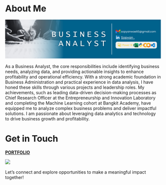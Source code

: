 # About Me
<p align="center">
  <img src="https://github.com/Sopyaan/Sopyaan/blob/main/Github.png", width="" height="">
</p>
As a Business Analyst, the core responsibilities include identifying business needs, analyzing data, and providing actionable insights to enhance profitability and operational efficiency. With a strong academic foundation in Business Administration and practical experience in data analysis, I have honed these skills through various projects and leadership roles. My achievements, such as leading data-driven decision-making processes as Chief Research Officer at the Entrepreneurship and Innovation Laboratory and completing the Machine Learning cohort at Bangkit Academy, have equipped me to analyze complex business problems and deliver impactful solutions. I am passionate about leveraging data analytics and technology to drive business growth and profitability.
  
# Get in Touch

[**PORTFOLIO**](https://drive.google.com/file/d/1S3eqh9BAr_4wSvupBH2KL5ZhXyU02liT/view?usp=sharing)

<a href="https://www.linkedin.com/in/sopyaannn"><img src="https://img.shields.io/badge/LinkedIn-0077B5?style=for-the-badge&logo=linkedin&logoColor=white" /></a>
  
Let’s connect and explore opportunities to make a meaningful impact together!

<!---
Sopyaan/Sopyaan is a ✨ special ✨ repository because its `README.md` (this file) appears on your GitHub profile.
You can click the Preview link to take a look at your changes.
--->

